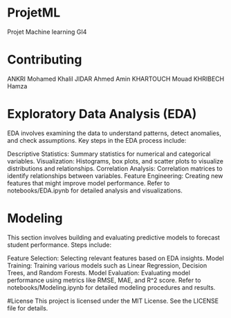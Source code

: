 # ProjetML
Projet Machine learning GI4

# Contributing
ANKRI Mohamed Khalil
JIDAR Ahmed Amin
KHARTOUCH Mouad
KHRIBECH Hamza


# Exploratory Data Analysis (EDA)
EDA involves examining the data to understand patterns, detect anomalies, and check assumptions. Key steps in the EDA process include:

Descriptive Statistics: Summary statistics for numerical and categorical variables.
Visualization: Histograms, box plots, and scatter plots to visualize distributions and relationships.
Correlation Analysis: Correlation matrices to identify relationships between variables.
Feature Engineering: Creating new features that might improve model performance.
Refer to notebooks/EDA.ipynb for detailed analysis and visualizations.

# Modeling
This section involves building and evaluating predictive models to forecast student performance. Steps include:

Feature Selection: Selecting relevant features based on EDA insights.
Model Training: Training various models such as Linear Regression, Decision Trees, and Random Forests.
Model Evaluation: Evaluating model performance using metrics like RMSE, MAE, and R^2 score.
Refer to notebooks/Modeling.ipynb for detailed modeling procedures and results.



#License
This project is licensed under the MIT License. See the LICENSE file for details.

